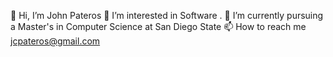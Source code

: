 👋 Hi, I’m John Pateros
👀 I’m interested in Software .
🌱 I’m currently pursuing a Master's in Computer Science at San Diego State
📫 How to reach me jcpateros@gmail.com

<!--
**jpateros/jpateros** is a ✨ _special_ ✨ repository because its `README.md` (this file) appears on your GitHub profile.

